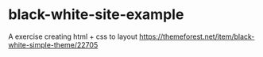 # black-white-site-example

A exercise creating html + css to layout https://themeforest.net/item/black-white-simple-theme/22705 
